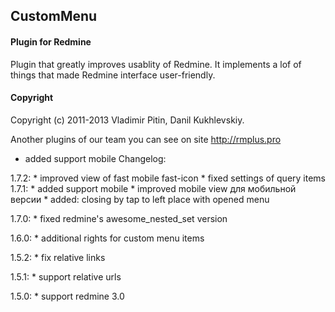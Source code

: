 ## CustomMenu

#### Plugin for Redmine

Plugin that greatly improves usablity of Redmine.
It implements a lof of things that made Redmine interface user-friendly.


#### Copyright
Copyright (c) 2011-2013 Vladimir Pitin, Danil Kukhlevskiy.

Another plugins of our team you can see on site http://rmplus.pro

  * added support mobile
Changelog:

  1.7.2:
    * improved view of fast mobile fast-icon
    * fixed settings of query items
  1.7.1:
    * added support mobile
    * improved mobile view для мобильной версии
    * added: closing by tap to left place with opened menu
    
  1.7.0:
    * fixed redmine's awesome_nested_set version
    
  1.6.0:
    * additional rights for custom menu items
    
  1.5.2:
    * fix relative links
    
  1.5.1:
    * support relative urls
    
  1.5.0:
    * support redmine 3.0